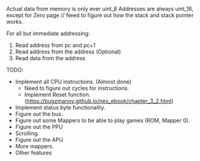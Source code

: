 Actual data from memory is only ever uint_8
Addresses are always uint_16, except for Zero page
// Need to figure out how the stack and stack pointer works.


For all but immediate addressing:
1. Read address from pc and pc+1
2. Read address from the address (Optional)
3. Read data from the address

TODO:
* Implement all CPU instructions. (Almost done)
	* Need to figure out cycles for instructions.
	* Implement Reset function. (https://bugzmanov.github.io/nes_ebook/chapter_3_2.html)
* Implement status byte functionality.
* Figure out the bus.
* Figure out some Mappers to be able to play games (ROM, Mapper 0).
* Figure out the PPU
* Scrolling.
* Figure out the APU
* More mappers.
* Other features